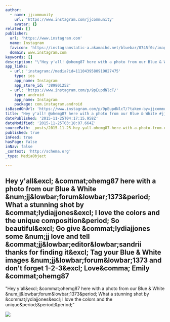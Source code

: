 ```yaml
---
author:
  - name: jjcommunity
    url: 'https://www.instagram.com/jjcommunity'
    avatar: {}
related: []
publisher:
  url: 'https://www.instagram.com'
  name: Instagram
  favicon: 'https://instagramstatic-a.akamaihd.net/bluebar/0745f0c/images/ico/favicon.ico'
  domain: www.instagram.com
keywords: []
description: "\"Hey y'all! @ohemg87 here with a photo from our Blue & White #jj_forum_1373. What a stunning shot by @lydiajjones! I love the colors and the unique...\""
app_links:
  - url: 'instagram://media?id=1110439580919027475'
    type: ios
    app_name: Instagram
    app_store_id: '389801252'
  - url: 'https://www.instagram.com/p/9pEupdNlcT/'
    type: android
    app_name: Instagram
    package: com.instagram.android
isBasedOnUrl: 'https://www.instagram.com/p/9pEupdNlcT/?taken-by=jjcommunity'
title: "Hey y'all! @ohemg87 here with a photo from our Blue & White #jj_forum_1373. What a stunning shot by @lydiajjones! I love the colors and the unique composition. So beautiful! Go give @lydiajjones some #jj love and tell @jj_editor_sandrii thanks for finding it! Tag your Blue & White images #jj_forum_1373 and don't forget 1-2-3! Love, Emily @ohemg87"
datePublished: '2015-11-25T04:17:15.958Z'
dateModified: '2015-11-25T03:18:07.664Z'
sourcePath: _posts/2015-11-25-hey-yall-ohemg87-here-with-a-photo-from-our-blue-and-white.md
published: true
inFeed: true
hasPage: false
inNav: false
_context: 'http://schema.org'
_type: MediaObject

---
```

<article style=""><h1>Hey y'all&amp;excl; &amp;commat;ohemg87 here with a photo from our Blue &amp; White &amp;num;jj&amp;lowbar;forum&amp;lowbar;1373&amp;period; What a stunning shot by &amp;commat;lydiajjones&amp;excl; I love the colors and the unique composition&amp;period; So beautiful&amp;excl; Go give &amp;commat;lydiajjones some &amp;num;jj love and tell &amp;commat;jj&amp;lowbar;editor&amp;lowbar;sandrii thanks for finding it&amp;excl; Tag your Blue &amp; White images &amp;num;jj&amp;lowbar;forum&amp;lowbar;1373 and don't forget 1-2-3&amp;excl; Love&amp;comma; Emily &amp;commat;ohemg87</h1><p>"Hey y'all&amp;excl; &amp;commat;ohemg87 here with a photo from our Blue &amp; White &amp;num;jj&amp;lowbar;forum&amp;lowbar;1373&amp;period; What a stunning shot by &amp;commat;lydiajjones&amp;excl; I love the colors and the unique&amp;period;&amp;period;&amp;period;"</p><img src="https://scontent.cdninstagram.com/hphotos-xfp1/t51.2885-15/s640x640/sh0.08/e35/10958413_1519895344993376_1784427095_n.jpg" /></article>